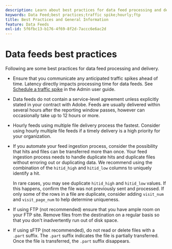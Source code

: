 ```yaml
---
description: Learn about best practices for data feed processing and delivery in Analytics.
keywords: Data Feed;best practices;traffic spike;hourly;ftp
title: Best Practices and General Information
feature: Data Feeds
exl-id: 5f6fbc13-b176-4f69-8f2d-7accc6e6ac2d
---
```

# Data feeds best practices

Following are some best practices for data feed processing and delivery.

* Ensure that you communicate any anticipated traffic spikes ahead of time. Latency directly impacts processing time for data feeds. See [Schedule a traffic spike](/help/admin/tools/manage-rs/edit-settings/c-traffic-management/t-traffic-schedule-spike.md) in the Admin user guide.

* Data feeds do not contain a service-level agreement unless explicitly stated in your contract with Adobe. Feeds are usually delivered within several hours after the reporting window passes, however can occasionally take up to 12 hours or more.

* Hourly feeds using multiple file delivery process the fastest. Consider using hourly multiple file feeds if a timely delivery is a high priority for your organization.

* If you automate your feed ingestion process, consider the possibility that hits and files can be transferred more than once. Your feed ingestion process needs to handle duplicate hits and duplicate files without erroring out or duplicating data. We recommend using the combination of the `hitid_high` and `hitid_low` columns to uniquely identify a hit.

  In rare cases, you may see duplicate `hitid_high` and `hitid_low` values. If this happens, confirm the file was not previously sent and processed. If only some of the rows in a file are duplicate, consider adding `visit_num` and `visit_page_num` to help determine uniqueness.

* If using FTP (not recommended) ensure that you have ample room on your FTP site. Remove files from the destination on a regular basis so that you don't inadvertently run out of disk space.

* If using sFTP (not recommended), do not read or delete files with a `.part` suffix. The `.part` suffix indicates the file is partially transferred. Once the file is transferred, the `.part` suffix disappears.